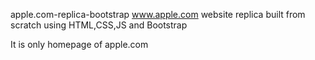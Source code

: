 apple.com-replica-bootstrap
www.apple.com website replica built from scratch using HTML,CSS,JS and Bootstrap

It is only homepage of apple.com
